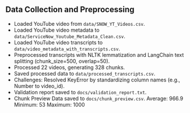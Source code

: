 ## Data Collection and Preprocessing

- Loaded YouTube video from `data/SNOW_YT_Videos.csv`.
- Loaded YouTube video metadata to `data/ServiceNow_Youtube_Metadata_Clean.csv`.
- Loaded YouTube video transcripts to `data/video_metadata_with_transcripts.csv`.
- Preprocessed transcripts with NLTK lemmatization and LangChain text splitting (chunk_size=500, overlap=50).
- Processed 22 videos, generating 328 chunks.
- Saved processed data to `data/processed_transcripts.csv`.
- Challenges: Resolved KeyError by standardizing column names (e.g., Number to video_id).
- Validation report saved to `docs/validation_report.txt`.
- Chunk Preview Data saved to `docs/chunk_preview.csv`.
  Average: 966.9
  Minimum: 53
  Maximum: 1000

